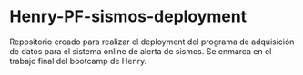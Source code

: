 # Henry-PF-sismos-deployment
Repositorio creado para realizar el deployment del programa de adquisición de datos para el sistema online de alerta de sismos. Se enmarca en el trabajo final del bootcamp de Henry.
